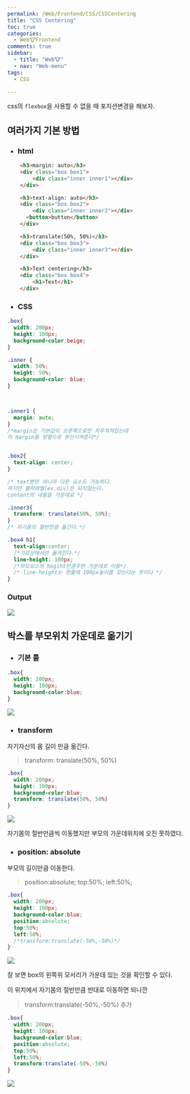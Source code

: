 ```yaml
---
permalink: /Web/Frontend/CSS/CSSCentering
title: "CSS Centering"
toc: true
categories:
  - Web🐮Frontend
comments: true
sidebar:
  - title: "Web🐮"
  - nav: "Web-menu"
tags:
  - CSS

---
```

css의 `flexbox`을 사용할 수 없을 때 포지션변경을 해보자.

## 여러가지 기본 방법

- ### html

```html
    <h3>margin: auto</h3>
    <div class="box box1">
        <div class="inner inner1"></div>
    </div>

    <h3>text-align: auto</h3>
    <div class="box box2">
        <div class="inner inner2"></div>
      <button>button</button>
    </div>

    <h3>translate(50%, 50%)</h3>
    <div class="box box3">
        <div class="inner inner3"></div>
    </div>

    <h3>Text centering</h3>
    <div class="box box4">
        <h1>Text</h1>
    </div>
```

- ### CSS

```css
.box{
  width: 200px;
  height: 100px;
  background-color:beige;
}

.inner {
  width: 50%;
  height: 50%;
  background-color: blue;
}



.inner1 {
  margin: auto;
}
/*margin은 기본값이 오른쪽으로만 치우쳐져있는데
이 margin을 양옆으로 분산시켜준다*/


.box2{
  text-align: center;
}

/* text뿐만 아니라 다른 요소도 가능하다.
하지만 블럭레벨(ex.div)은 되지않는다.
content의 내용을 가운데로 */

.inner3{
  transform: translate(50%, 50%);
}
/* 자기몸의 절반만큼 옮긴다.*/

.box4 h1{
  text-align:center;
  /*가로상에서만 옮겨진다.*/
  line-height: 100px;
  /*부모요소의 hegiht만큼주면 가운데로 이동*/
  /* line-height는 한줄에 100px높이를 갖는다는 뜻이다 */
}
```

### Output

![]({{site.baseurl}}/assets/images/web/Centering1.png)



## 박스를 부모위치 가운데로 옮기기

- ### 기본 틀

```css
.box{
  width: 200px;
  height: 100px;
  background-color:blue;
}
```

![]({{site.baseurl}}/assets/images/web/Centering2.png)

- ### transform

자기자신의 몸 길이 만큼 옮긴다.

>transform: translate(50%, 50%)

```css
.box{
  width: 200px;
  height: 100px;
  background-color:blue;
  transform: translate(50%, 50%)
}
```

![]({{site.baseurl}}/assets/images/web/Centering3.png)

자기몸의 절반만큼씩 이동했지만 부모의 가운데위치에 오진 못하였다.

- ### position: absolute

부모의 길이만큼 이동한다.

>position:absolute;
>top:50%;
>left:50%;

```css
.box{
  width: 200px;
  height: 100px;
  background-color:blue;
  position:absolute;
  top:50%;
  left:50%;
  /*transform:translate(-50%,-50%)*/
}
```

![]({{site.baseurl}}/assets/images/web/Centering4.png)

잘 보면 box의 왼쪽위 모서리가 가운데 있는 것을 확인할 수 있다.

이 위치에서 자기몸의 절반만큼 반대로 이동하면 되니깐

> transform:translate(-50%,-50%) 추가

```css
.box{
  width: 200px;
  height: 100px;
  background-color:blue;
  position:absolute;
  top:50%;
  left:50%;
  transform:translate(-50%,-50%)
}
```

![]({{site.baseurl}}/assets/images/web/Centering5.png)